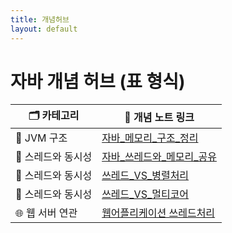 ```yaml
---
title: 개념허브
layout: default
---
```


# 자바 개념 허브 (표 형식)

| 🗂️ 카테고리    | 📄 개념 노트 링크                                       |
| ----------- | ------------------------------------------------- |
| 🧠 JVM 구조   | [자바_메모리_구조_정리](./자바_메모리_구조_정리)                    |
| 🔄 스레드와 동시성 | [자바_쓰레드와_메모리_공유](./자바_쓰레드와_메모리_공유)                |
| 🔄 스레드와 동시성 | [쓰레드_VS_병렬처리](./쓰레드는_병렬처리_단위인가)                   |
| 🔄 스레드와 동시성 | [쓰레드_VS_멀티코어](./쓰레드_vs_멀티코어)                      |
| 🌐 웹 서버 연관  | [웹어플리케이션 쓰레드처리](../../../was/웹_애플리케이션과_자동_쓰레드_처리) |
